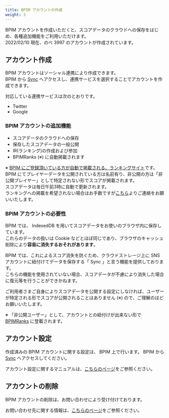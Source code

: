 ```yaml
---
title: BPIM アカウントの作成
weight: 3
---
```


BPIM アカウントを作成いただくと、スコアデータのクラウドへの保存をはじめ、各種追加機能をご利用いただけます。  
2022/02/10 現在、のべ 3997 のアカウントが作成されています。

## アカウント作成

BPIM アカウントはソーシャル連携により作成できます。  
BPIM から [Sync](https://bpi.poyashi.me/sync/settings) へアクセスし、連携サービスを選択することでアカウントを作成できます。

対応している連携サービスは次のとおりです。

- Twitter
- Google

### BPIM アカウントの追加機能

- スコアデータのクラウドへの保存
- 保存したスコアデータの一般公開
- IR(ランキング)の作成および参加
- BPIMRanks (※) に自動掲載されます

※ [BPIM にご登録頂いている方が自動で掲載される、ランキングサイト](https://rank.poyashi.me)です。  
BPIM にてプレイヤーデータを公開されている方は名前有り、非公開の方は「非公開プレイヤー」として特定されない形でスコアが掲載されます。  
スコアデータは毎日午前3時に自動で更新されます。  
ランキングへの掲載を希望されない場合はお手数ですが[こちら](/contact/)よりご連絡をお願いいたします。

### BPIM アカウントの必要性

BPIM では、 IndexedDB を用いてスコアデータをお使いのブラウザ内に保存しています。  
これらのデータの扱いは Cookie などとほぼ同じであり、ブラウザのキャッシュ削除により**容易に消失するおそれがあります**。

BPIM では、これによるスコア消失を防ぐため、クラウドストレージ上に SNS アカウントに紐付けてデータを保存する「 Sync 」と言う機能を提供しております。  
こちらの機能を使用されていない場合、スコアデータが不慮により消失した場合に復元等を行うことができかねます。

ご利用者さまご自身によりスコアデータを公開する設定にしなければ、ユーザーが特定される形でスコアが公開されることはありません (※) ので、ご理解のほどお願いいたします。

※ 「非公開ユーザー」として、アカウントとの紐付けが出来ない形で [BPIMRanks](https://rank.poyashi.me) に登載されます。

## アカウント設定

作成済みの BPIM アカウントに関する設定は、 BPIM 上で行います。
BPIM から [Sync](https://bpi.poyashi.me/sync/settings) へアクセスしてください。

アカウント設定に関するマニュアルは、[こちらのページ](/docs/social/sync/)をご参照ください。

## アカウントの削除

BPIM アカウントの削除は、お問い合わせにより受け付けております。

お問い合わせ先に関する情報は、[こちらのページ](/contact/)をご参照ください。
